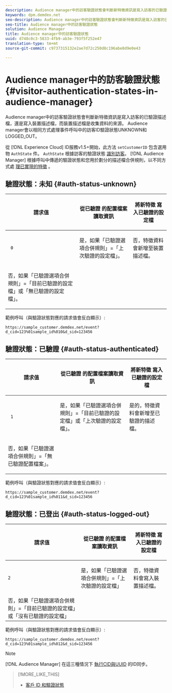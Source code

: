 ```yaml
---
description: Audience manager中的訪客驗證狀態會判斷新特徵資訊是寫入訪客的已驗證描述檔，還是寫入裝置描述檔，而裝置描述檔是收集資料的來源。 Audience manager會以相同方式處理事件呼叫中的訪客ID驗證狀態UNKNOWN和LOGGED_OUT。
keywords: dpm.demdex.net
seo-description: Audience manager中的訪客驗證狀態會判斷新特徵資訊是寫入訪客的已驗證描述檔，還是寫入裝置描述檔，而裝置描述檔是收集資料的來源。 Audience manager會以相同方式處理事件呼叫中的訪客ID驗證狀態UNKNOWN和LOGGED_OUT。
seo-title: Audience manager中的訪客驗證狀態
solution: Audience Manager
title: Audience manager中的訪客驗證狀態
uuid: d748c0c3-5833-4fb9-ab3e-793f5f252e47
translation-type: tm+mt
source-git-commit: c9737315132e2ae7d72c250d8c196abe8d9e0e43

---
```



# Audience manager中的訪客驗證狀態{#visitor-authentication-states-in-audience-manager}

Audience manager中的訪客驗證狀態會判斷新特徵資訊是寫入訪客的已驗證描述檔，還是寫入裝置描述檔，而裝置描述檔是收集資料的來源。 Audience manager會以相同方式處理事件呼叫中的訪客ID驗證狀態UNKNOWN和LOGGED_OUT。

從 [!DNL Experience Cloud] ID服務v1.5+開始，此方法 `setCustomerID` 包含選用物 `AuthState` 件。 `AuthState` 根據訪客的驗證狀態 [識別訪客](https://marketing.adobe.com/resources/help/en_US/mcvid/mcvid-authenticated-state.html)。 [!DNL Audience Manager] 根據呼叫中傳遞的驗證狀態和您用於劃分的描述檔合併規則，以不同方式處 [理已實現的特徵](../features/profile-merge-rules/merge-rules-dashboard.md) 。

## 驗證狀態：未知 {#auth-status-unknown}

<table id="table_E1EA51533FAE4BBFB338D6F6116BC1F9"> 
 <thead> 
  <tr> 
   <th colname="col1" class="entry"> <p>請求值 </p> </th> 
   <th colname="col2" class="entry"> <p> <b>從已驗證</b> 的配置檔案讀取資訊 </p> </th> 
   <th colname="col3" class="entry"> <p> <b>將新特徵</b> 寫入已驗證的設定檔 </p> </th> 
  </tr> 
 </thead>
 <tbody> 
  <tr> 
   <td colname="col1" morerows="1"> <p> <code> 0 </code> </p> </td> 
   <td colname="col2"> <p>是，如果「已驗證選項合併規則」=「上次驗證的設定檔」。 </p> </td> 
   <td colname="col3" morerows="1"> <p>否，特徵資料會新增至裝置描述檔。 </p> </td> 
  </tr> 
  <tr> 
   <td colname="col2"> <p>否，如果「已驗證選項合併規則」=「目前已驗證的設定檔」或「無已驗證的設定檔」。 </p> </td> 
  </tr> 
 </tbody> 
</table>

範例呼叫（與驗證狀態對應的請求值會反白顯示）:

`https://sample_customer.demdex.net/event?d_cid=123%01sample_id%010&d_sid=123456`

## 驗證狀態：已驗證 {#auth-status-authenticated}

<table id="table_956ABF96024744308F7773E1F96482B7"> 
 <thead> 
  <tr> 
   <th colname="col1" class="entry"> <p>請求值 </p> </th> 
   <th colname="col2" class="entry"> <p> <b>從已驗證</b> 的配置檔案讀取資訊 </p> </th> 
   <th colname="col3" class="entry"> <p> <b>將新特徵</b> 寫入已驗證的設定檔 </p> </th> 
  </tr> 
 </thead>
 <tbody> 
  <tr> 
   <td colname="col1" morerows="1"> <p> <code> 1 </code> </p> </td> 
   <td colname="col2"> <p>是，如果「已驗證選項合併規則」=「目前已驗證的設定檔」或「上次驗證的設定檔」。 </p> </td> 
   <td colname="col3" morerows="1"> <p>是的，特徵資料會新增至已驗證的描述檔。 </p> </td> 
  </tr> 
  <tr> 
   <td colname="col2"> <p>否，如果「已驗證選項合併規則」=「無已驗證配置檔案」。 </p> </td> 
  </tr> 
 </tbody> 
</table>

範例呼叫（與驗證狀態對應的請求值會反白顯示）:

`https://sample_customer.demdex.net/event?d_cid=123%01sample_id%011&d_sid=123456`

## 驗證狀態：已登出 {#auth-status-logged-out}

<table id="table_783F0CBB0431482AA49F41468FA65B19"> 
 <thead> 
  <tr> 
   <th colname="col1" class="entry"> <p>請求值 </p> </th> 
   <th colname="col2" class="entry"> <p> <b>從已驗證</b> 的配置檔案讀取資訊 </p> </th> 
   <th colname="col3" class="entry"> <p> <b>將新特徵</b> 寫入已驗證的設定檔 </p> </th> 
  </tr> 
 </thead>
 <tbody> 
  <tr> 
   <td colname="col1" morerows="1"> <p> <code>2</code> </p> </td> 
   <td colname="col2"> 是，如果「已驗證選項合併規則」=「上次驗證的設定檔」 </td> 
   <td colname="col3" morerows="1"> <p>否，特徵資料會寫入裝置描述檔。 </p> </td> 
  </tr> 
  <tr> 
   <td colname="col2"> 否，如果「已驗證選項合併規則」=「目前已驗證的設定檔」或「沒有已驗證的設定檔」 </td> 
  </tr> 
 </tbody> 
</table>

範例呼叫（與驗證狀態對應的請求值會反白顯示）:

`https://sample_customer.demdex.net/event?d_cid=123%01sample_id%012&d_sid=123456`

>[!NOTE]
>
>[!DNL Audience Manager] 在這三種情況下 [執行CID與UUID](../reference/ids-in-aam.md) 的ID同步。

>[!MORE_LIKE_THIS]
>
>* [客戶 ID 和驗證狀態](https://marketing.adobe.com/resources/help/en_US/mcvid/mcvid-authenticated-state.html)

